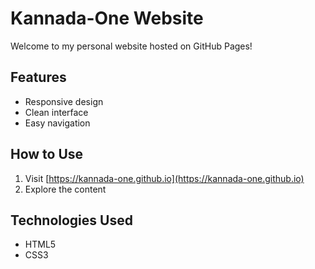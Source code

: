 # Kannada-One Website

Welcome to my personal website hosted on GitHub Pages!

## Features
- Responsive design
- Clean interface
- Easy navigation

## How to Use
1. Visit [https://kannada-one.github.io](https://kannada-one.github.io)
2. Explore the content

## Technologies Used
- HTML5
- CSS3
